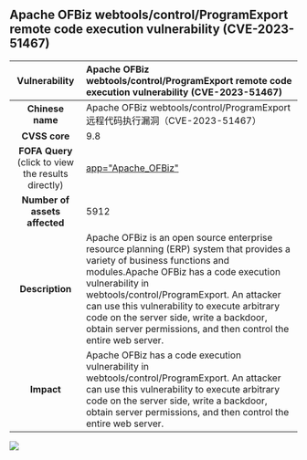 ## Apache OFBiz webtools/control/ProgramExport remote code execution vulnerability (CVE-2023-51467)

|   **Vulnerability**  | **Apache OFBiz webtools/control/ProgramExport remote code execution vulnerability (CVE-2023-51467)**  |
| :----:   | :-----|
| **Chinese name**  | Apache OFBiz webtools/control/ProgramExport 远程代码执行漏洞（CVE-2023-51467） |
| **CVSS core**  | 9.8 |
| **FOFA Query**  (click to view the results directly)| [app="Apache_OFBiz"](https://en.fofa.info/result?qbase64=Y2VydD0iT3JnYW5pemF0aW9uYWwgVW5pdDogQXBhY2hlIE9GQml6IiB8fCAoYm9keT0id3d3Lm9mYml6Lm9yZyIgJiYgYm9keT0iL2ltYWdlcy9vZmJpel9wb3dlcmVkLmdpZiIpIHx8IGhlYWRlcj0iU2V0LUNvb2tpZTogT0ZCaXouVmlzaXRvciIgfHwgYmFubmVyPSJTZXQtQ29va2llOiBPRkJpei5WaXNpdG9yIg%3D%3D) |
| **Number of assets affected**  | 	5912 |
| **Description**  |Apache OFBiz is an open source enterprise resource planning (ERP) system that provides a variety of business functions and modules.Apache OFBiz has a code execution vulnerability in webtools/control/ProgramExport. An attacker can use this vulnerability to execute arbitrary code on the server side, write a backdoor, obtain server permissions, and then control the entire web server. |
| **Impact** | 	Apache OFBiz has a code execution vulnerability in webtools/control/ProgramExport. An attacker can use this vulnerability to execute arbitrary code on the server side, write a backdoor, obtain server permissions, and then control the entire web server. |

![](https://s3.bmp.ovh/imgs/2023/12/28/f81ea49af8383f1b.gif)
